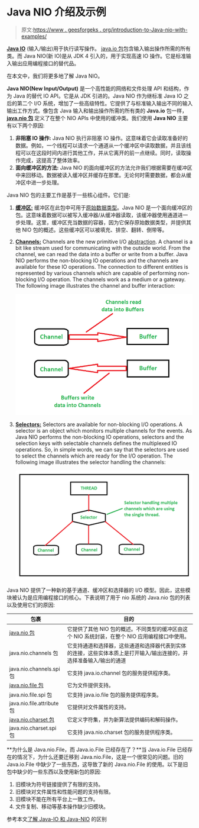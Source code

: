 # Java NIO 介绍及示例

> 原文:[https://www . geesforgeks . org/introduction-to-Java-nio-with-examples/](https://www.geeksforgeeks.org/introduction-to-java-nio-with-examples/)

**[Java IO](https://www.geeksforgeeks.org/java-io-packag/)** (输入/输出)用于执行读写操作。 [java.io 包](https://www.geeksforgeeks.org/java-io-packag/)包含输入输出操作所需的所有类。而 Java NIO(新 IO)是从 JDK 4 引入的，用于实现高速 IO 操作。它是标准输入输出应用编程接口的替代品。

在本文中，我们将更多地了解 Java NIO。

**Java NIO(New Input/Output)** 是一个高性能的网络和文件处理 API 和结构，作为 Java 的替代 IO API。它是从 JDK 引进的。Java NIO 作为继标准 Java IO 之后的第二个 I/O 系统，增加了一些高级特性。它提供了与标准输入输出不同的输入输出工作方式。像包含 Java 输入和输出操作所需的所有类的 **Java.io** 包一样， [**java.nio 包**](https://www.geeksforgeeks.org/tag/java-nio-package/) 定义了在整个 NIO APIs 中使用的缓冲类。我们使用 **Java NIO** 主要有以下两个原因:

1.  **非阻塞 IO 操作:** Java NIO 执行非阻塞 IO 操作。这意味着它会读取准备好的数据。例如，一个线程可以请求一个通道从一个缓冲区中读取数据，并且该线程可以在这段时间内进行其他工作，并从它离开的前一点继续。同时，读取操作完成，这提高了整体效率。
2.  **面向缓冲区的方法:** Java NIO 的面向缓冲区的方法允许我们根据需要在缓冲区中来回移动。数据被读入缓冲区并缓存在那里。无论何时需要数据，都会从缓冲区中进一步处理。

Java NIO 包的主要工作是基于一些核心组件。它们是:

1.  <u>**缓冲区:**</u> 缓冲区在此包中可用于[原始数据类型](https://www.geeksforgeeks.org/data-types-in-java/)。Java NIO 是一个面向缓冲区的包。这意味着数据可以被写入缓冲器/从缓冲器读取，该缓冲器使用通道进一步处理。这里，缓冲区充当数据的容器，因为它保存原始数据类型，并提供其他 NIO 包的概述。这些缓冲区可以被填充、排空、翻转、倒带等。
2.  <u>**Channels:**</u> Channels are the new primitive I/O [abstraction](https://www.geeksforgeeks.org/abstraction-in-java-2/). A channel is a bit like stream used for communicating with the outside world. From the channel, we can read the data into a buffer or write from a buffer. Java NIO performs the non-blocking IO operations and the channels are available for these IO operations. The connection to different entities is represented by various channels which are capable of performing non-blocking I/O operation. The channels work as a medium or a gateway. The following image illustrates the channel and buffer interaction:

    [![](img/3169be4ea1f3ff85aebcb1fad3617cc8.png)](https://media.geeksforgeeks.org/wp-content/uploads/20200528205425/channel-2.png)

3.  <u>**Selectors:**</u> Selectors are available for non-blocking I/O operations. A selector is an object which monitors multiple channels for the events. As Java NIO performs the non-blocking IO operations, selectors and the selection keys with selectable channels defines the multiplexed IO operations. So, in simple words, we can say that the selectors are used to select the channels which are ready for the I/O operation. The following image illustrates the selector handling the channels:

    [![](img/9c4f6db685edc3139e7d6c1cb66c027a.png)](https://media.geeksforgeeks.org/wp-content/uploads/20200528205706/selector-2.png)

Java NIO 提供了一种新的基于通道、缓冲区和选择器的 I/O 模型。因此，这些模块被认为是应用编程接口的核心。下表说明了用于 nio 系统的 Java.nio 包的列表以及使用它们的原因:

| 包裹 | 目的 |
| --- | --- |
| [java.nio 包](https://www.geeksforgeeks.org/tag/java-nio-package/) | 它提供了其他 NIO 包的概述。不同类型的缓冲区由这个 NIO 系统封装，在整个 NIO 应用编程接口中使用。 |
| java.nio.channels 包 | 它支持通道和选择器，这些通道和选择器代表到实体的连接，这些实体本质上是打开输入/输出连接的，并选择准备输入/输出的通道 |
| java.nio.channels.spi 包 | 它支持 java.io.channel 包的服务提供程序类。 |
| [java.nio.file 包](https://www.geeksforgeeks.org/tag/java-nio-file-package/) | 它为文件提供支持。 |
| java.nio.file.spi 包 | 它支持 java.io.file 包的服务提供程序类。 |
| java.nio.file.attribute 包 | 它提供对文件属性的支持。 |
| [java.nio.charset 包](https://www.geeksforgeeks.org/tag/java-nio-charset-package/) | 它定义字符集，并为新算法提供编码和解码操作。 |
| java.nio.charset.spi 包 | 它支持 java.nio.charset 包的服务提供程序类。 |

**为什么是 Java.nio.File，而 Java.io.File 已经存在了？**当 Java.io.File 已经存在的情况下，为什么还要迁移到 Java.nio.File，这是一个很常见的问题。旧的 Java.io.File 中缺少了一些东西，这导致了新的 Java.nio.File 的使用。以下是旧包中缺少的一些东西以及使用新包的原因:

1.  旧模块为符号链接提供了有限的支持。
2.  旧模块对文件属性和性能问题的支持有限。
3.  旧模块不能在所有平台上一致工作。
4.  文件复制、移动等基本操作缺少旧模块。

参考本文[了解 Java-IO 和 Java-NIO](https://www.geeksforgeeks.org/difference-between-java-io-and-java-nio/) 的区别